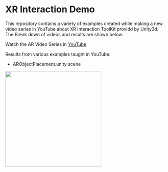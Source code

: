 # XR Interaction Demo
This repository contains a variety of examples created while making a new video series in YouTube about XR Interaction ToolKit providd by Unity3d. The Break down of videos and results are shown below:

Watch the AR Video Series in [YouTube](https://www.youtube.com/playlist?list=PLQMQNmwN3Fvx2d7uNxMkVOs1aUV-vxrlf)

Results from various examples taught in YouTube:

- ARObjectPlacement.unity scene

<img src="https://github.com/dilmerv/XRInteractionDemo/blob/master/docs/images/arobjectplacement.gif" width="300">
